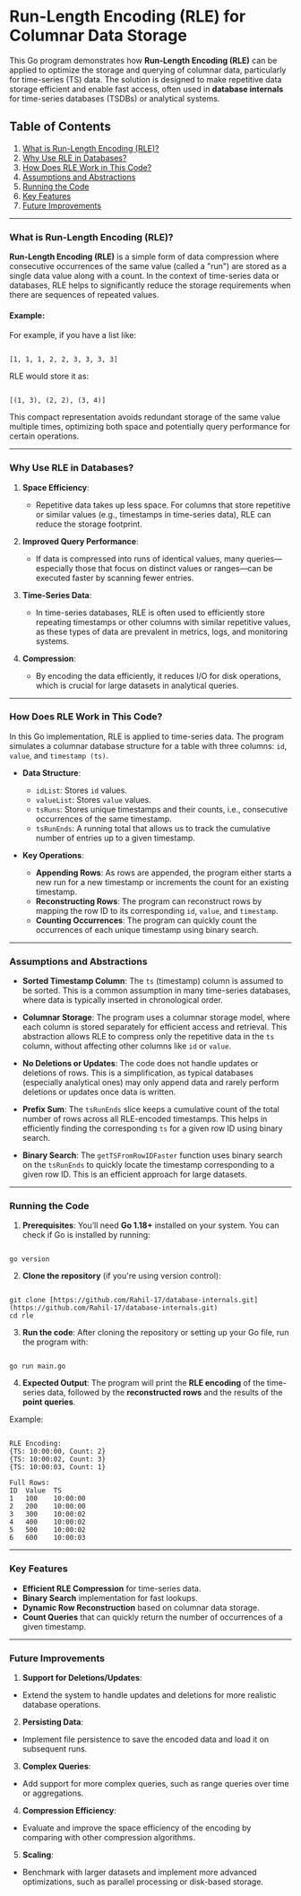 # Run-Length Encoding (RLE) for Columnar Data Storage

This Go program demonstrates how **Run-Length Encoding (RLE)** can be applied to optimize the storage and querying of columnar data, particularly for time-series (TS) data. The solution is designed to make repetitive data storage efficient and enable fast access, often used in **database internals** for time-series databases (TSDBs) or analytical systems.

## Table of Contents
1. [What is Run-Length Encoding (RLE)?](#what-is-run-length-encoding-rle)
2. [Why Use RLE in Databases?](#why-use-rle-in-databases)
3. [How Does RLE Work in This Code?](#how-does-rle-work-in-this-code)
4. [Assumptions and Abstractions](#assumptions-and-abstractions)
5. [Running the Code](#running-the-code)
6. [Key Features](#key-features)
7. [Future Improvements](#future-improvements)

---

### What is Run-Length Encoding (RLE)?

**Run-Length Encoding (RLE)** is a simple form of data compression where consecutive occurrences of the same value (called a "run") are stored as a single data value along with a count. In the context of time-series data or databases, RLE helps to significantly reduce the storage requirements when there are sequences of repeated values.

#### Example:
For example, if you have a list like:
```

[1, 1, 1, 2, 2, 3, 3, 3, 3]

```
RLE would store it as:
```

[(1, 3), (2, 2), (3, 4)]

```

This compact representation avoids redundant storage of the same value multiple times, optimizing both space and potentially query performance for certain operations.

---

### Why Use RLE in Databases?

1. **Space Efficiency**:
   - Repetitive data takes up less space. For columns that store repetitive or similar values (e.g., timestamps in time-series data), RLE can reduce the storage footprint.

2. **Improved Query Performance**:
   - If data is compressed into runs of identical values, many queries—especially those that focus on distinct values or ranges—can be executed faster by scanning fewer entries.

3. **Time-Series Data**:
   - In time-series databases, RLE is often used to efficiently store repeating timestamps or other columns with similar repetitive values, as these types of data are prevalent in metrics, logs, and monitoring systems.

4. **Compression**:
   - By encoding the data efficiently, it reduces I/O for disk operations, which is crucial for large datasets in analytical queries.

---

### How Does RLE Work in This Code?

In this Go implementation, RLE is applied to time-series data. The program simulates a columnar database structure for a table with three columns: `id`, `value`, and `timestamp (ts)`.

- **Data Structure**:
  - `idList`: Stores `id` values.
  - `valueList`: Stores `value` values.
  - `tsRuns`: Stores unique timestamps and their counts, i.e., consecutive occurrences of the same timestamp.
  - `tsRunEnds`: A running total that allows us to track the cumulative number of entries up to a given timestamp.

- **Key Operations**:
  - **Appending Rows**: As rows are appended, the program either starts a new run for a new timestamp or increments the count for an existing timestamp.
  - **Reconstructing Rows**: The program can reconstruct rows by mapping the row ID to its corresponding `id`, `value`, and `timestamp`.
  - **Counting Occurrences**: The program can quickly count the occurrences of each unique timestamp using binary search.

---

### Assumptions and Abstractions

- **Sorted Timestamp Column**: The `ts` (timestamp) column is assumed to be sorted. This is a common assumption in many time-series databases, where data is typically inserted in chronological order.

- **Columnar Storage**: The program uses a columnar storage model, where each column is stored separately for efficient access and retrieval. This abstraction allows RLE to compress only the repetitive data in the `ts` column, without affecting other columns like `id` or `value`.

- **No Deletions or Updates**: The code does not handle updates or deletions of rows. This is a simplification, as typical databases (especially analytical ones) may only append data and rarely perform deletions or updates once data is written.

- **Prefix Sum**: The `tsRunEnds` slice keeps a cumulative count of the total number of rows across all RLE-encoded timestamps. This helps in efficiently finding the corresponding `ts` for a given row ID using binary search.

- **Binary Search**: The `getTSFromRowIDFaster` function uses binary search on the `tsRunEnds` to quickly locate the timestamp corresponding to a given row ID. This is an efficient approach for large datasets.

---

### Running the Code

1. **Prerequisites**: You’ll need **Go 1.18+** installed on your system. You can check if Go is installed by running:
```

go version

```

2. **Clone the repository** (if you're using version control):
```

git clone [https://github.com/Rahil-17/database-internals.git](https://github.com/Rahil-17/database-internals.git)
cd rle

```

3. **Run the code**:
After cloning the repository or setting up your Go file, run the program with:
```

go run main.go

```

4. **Expected Output**:
The program will print the **RLE encoding** of the time-series data, followed by the **reconstructed rows** and the results of the **point queries**.

Example:
```

RLE Encoding:
{TS: 10:00:00, Count: 2}
{TS: 10:00:02, Count: 3}
{TS: 10:00:03, Count: 1}

Full Rows:
ID  Value  TS
1   100    10:00:00
2   200    10:00:00
3   300    10:00:02
4   400    10:00:02
5   500    10:00:02
6   600    10:00:03

```

---

### Key Features

- **Efficient RLE Compression** for time-series data.
- **Binary Search** implementation for fast lookups.
- **Dynamic Row Reconstruction** based on columnar data storage.
- **Count Queries** that can quickly return the number of occurrences of a given timestamp.

---

### Future Improvements

1. **Support for Deletions/Updates**:
- Extend the system to handle updates and deletions for more realistic database operations.

2. **Persisting Data**:
- Implement file persistence to save the encoded data and load it on subsequent runs.

3. **Complex Queries**:
- Add support for more complex queries, such as range queries over time or aggregations.

4. **Compression Efficiency**:
- Evaluate and improve the space efficiency of the encoding by comparing with other compression algorithms.

5. **Scaling**:
- Benchmark with larger datasets and implement more advanced optimizations, such as parallel processing or disk-based storage.
